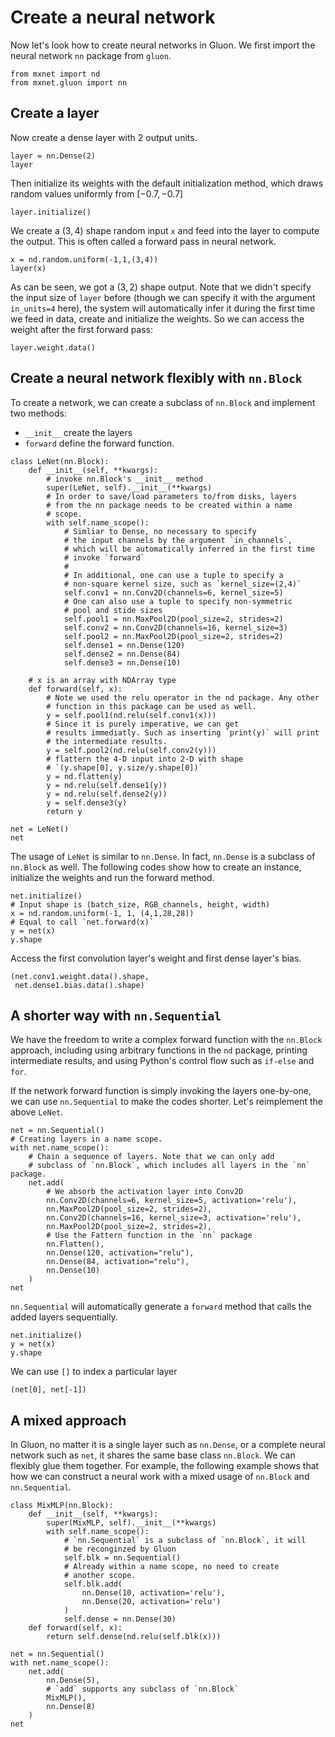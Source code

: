 # Create a neural network

Now let's look how to create neural networks in Gluon. We first import the neural network `nn` package from `gluon`.

```{.python .input  n=1}
from mxnet import nd
from mxnet.gluon import nn
```

## Create a layer

Now create a dense layer with 2 output units.

```{.python .input  n=2}
layer = nn.Dense(2)
layer
```

Then initialize its weights with the default initialization method, which draws random values uniformly from $[-0.7, -0.7]$

```{.python .input  n=3}
layer.initialize()
```

We create a $(3,4)$ shape random input `x` and feed into the layer to compute the output. This is often called a forward pass in neural network. 

```{.python .input  n=4}
x = nd.random.uniform(-1,1,(3,4))
layer(x)
```

As can be seen, we got a $(3,2)$ shape output. Note that we didn't specify the input size of `layer` before (though we can specify it with the argument `in_units=4` here), the system will automatically infer it during the first time we feed in data, create and initialize the weights. So we can access the weight after the first forward pass:

```{.python .input  n=5}
layer.weight.data()
```

## Create a neural network flexibly with `nn.Block`

To create a network, we can create a subclass of `nn.Block` and implement two methods:

- `__init__` create the layers
- `forward` define the forward function.

```{.python .input  n=6}
class LeNet(nn.Block):
    def __init__(self, **kwargs):
        # invoke nn.Block's __init__ method
        super(LeNet, self).__init__(**kwargs)
        # In order to save/load parameters to/from disks, layers 
        # from the nn package needs to be created within a name 
        # scope. 
        with self.name_scope():
            # Simliar to Dense, no necessary to specify 
            # the input channels by the argument `in_channels`, 
            # which will be automatically inferred in the first time 
            # invoke `forward`
            #
            # In additional, one can use a tuple to specify a 
            # non-square kernel size, such as `kernel_size=(2,4)`
            self.conv1 = nn.Conv2D(channels=6, kernel_size=5)
            # One can also use a tuple to specify non-symmetric 
            # pool and stide sizes
            self.pool1 = nn.MaxPool2D(pool_size=2, strides=2)
            self.conv2 = nn.Conv2D(channels=16, kernel_size=3)
            self.pool2 = nn.MaxPool2D(pool_size=2, strides=2)
            self.dense1 = nn.Dense(120)
            self.dense2 = nn.Dense(84)
            self.dense3 = nn.Dense(10)
            
    # x is an array with NDArray type
    def forward(self, x):
        # Note we used the relu operator in the nd package. Any other 
        # function in this package can be used as well.
        y = self.pool1(nd.relu(self.conv1(x)))
        # Since it is purely imperative, we can get 
        # results immediatly. Such as inserting `print(y)` will print 
        # the intermediate results.  
        y = self.pool2(nd.relu(self.conv2(y)))
        # flattern the 4-D input into 2-D with shape 
        # `(y.shape[0], y.size/y.shape[0])` 
        y = nd.flatten(y)
        y = nd.relu(self.dense1(y))
        y = nd.relu(self.dense2(y))
        y = self.dense3(y)
        return y
    
net = LeNet()
net    
```

The usage of `LeNet` is similar to `nn.Dense`. In fact, `nn.Dense` is a subclass of `nn.Block` as well. The following codes show how to create an instance, initialize the weights and run the forward method.

```{.python .input  n=8}
net.initialize()
# Input shape is (batch_size, RGB_channels, height, width)
x = nd.random.uniform(-1, 1, (4,1,28,28))
# Equal to call `net.forward(x)`
y = net(x)
y.shape
```

Access the first convolution layer's weight and first dense layer's bias.

```{.python .input  n=11}
(net.conv1.weight.data().shape, 
 net.dense1.bias.data().shape)
```

## A shorter way with `nn.Sequential`

We have the freedom to write a complex forward function with the `nn.Block` approach, including using arbitrary functions in the `nd` package, printing intermediate results, and using Python's control flow such as `if-else` and `for`.

If the network forward function is simply invoking the layers one-by-one, we can use `nn.Sequential` to make the codes shorter. Let's reimplement the above `LeNet`.

```{.python .input  n=13}
net = nn.Sequential()
# Creating layers in a name scope.
with net.name_scope():
    # Chain a sequence of layers. Note that we can only add 
    # subclass of `nn.Block`, which includes all layers in the `nn` package.
    net.add(
        # We absorb the activation layer into Conv2D
        nn.Conv2D(channels=6, kernel_size=5, activation='relu'),
        nn.MaxPool2D(pool_size=2, strides=2),
        nn.Conv2D(channels=16, kernel_size=3, activation='relu'),
        nn.MaxPool2D(pool_size=2, strides=2),
        # Use the Fattern function in the `nn` package  
        nn.Flatten(),        
        nn.Dense(120, activation="relu"),
        nn.Dense(84, activation="relu"),
        nn.Dense(10)
    )
net
```

`nn.Sequential` will automatically generate a `forward` method that calls the added layers sequentially.

```{.python .input  n=14}
net.initialize()
y = net(x)
y.shape
```

We can use `[]` to index a particular layer

```{.python .input  n=15}
(net[0], net[-1])
```

## A mixed approach

In Gluon, no matter it is a single layer such as `nn.Dense`, or a complete neural network such as `net`, it shares the same base class `nn.Block`. We can flexibly glue them together. For example, the following example shows that how we can construct a neural work with a mixed usage of `nn.Block` and `nn.Sequential`.

```{.python .input}
class MixMLP(nn.Block):
    def __init__(self, **kwargs):
        super(MixMLP, self).__init__(**kwargs)
        with self.name_scope():
            # `nn.Sequential` is a subclass of `nn.Block`, it will 
            # be reconginzed by Gluon
            self.blk = nn.Sequential()
            # Already within a name scope, no need to create
            # another scope.
            self.blk.add(
                nn.Dense(10, activation='relu'),
                nn.Dense(20, activation='relu')
            )
            self.dense = nn.Dense(30)
    def forward(self, x):
        return self.dense(nd.relu(self.blk(x)))

net = nn.Sequential()
with net.name_scope():
    net.add(
        nn.Dense(5),
        # `add` supports any subclass of `nn.Block`
        MixMLP(),
        nn.Dense(8)
    )
net
```
